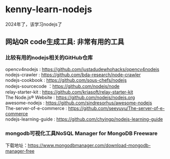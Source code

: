 # kenny-learn-nodejs
2024年了，该学习nodejs了<br/>
## 网站QR code生成工具: 非常有用的工具
### 比较有用的nodejs相关的GitHub仓库

opencv4nodejs              :  https://github.com/justadudewhohacks/opencv4nodejs <br/>
nodejs-crawler              :  https://github.com/bda-research/node-crawler <br/>
nodejs-cookbook          :  https://github.com/sous-chefs/nodejs <br/>
nodejs-sourcecode       ：https://github.com/nodejs/node <br/>
relay-starter-kit             :  https://github.com/kriasoft/relay-starter-kit <br/>
The Node.js® Website  :  https://github.com/nodejs/nodejs.org <br/>
awesome-nodejs          :  https://github.com/sindresorhus/awesome-nodejs <br/>
The-server-of-e-commerce : https://github.com/seeyuyu/The-server-of-e-commerce <br/>
nodejs-learning-guide    : https://github.com/chyingp/nodejs-learning-guide <br/>
### mongodb可视化工具NoSQL Manager for MongoDB Freeware
下载地址：https://www.mongodbmanager.com/download-mongodb-manager-free

